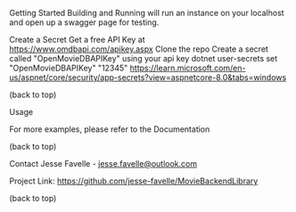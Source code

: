 Getting Started
Building and Running will run an instance on your localhost and open up a swagger page for testing. 

Create a Secret
Get a free API Key at https://www.omdbapi.com/apikey.aspx
Clone the repo
Create a secret called "OpenMovieDBAPIKey" using your api key
dotnet user-secrets set "OpenMovieDBAPIKey" "12345"
https://learn.microsoft.com/en-us/aspnet/core/security/app-secrets?view=aspnetcore-8.0&tabs=windows

(back to top)

Usage

For more examples, please refer to the Documentation

(back to top)

Contact
Jesse Favelle - jesse.favelle@outlook.com

Project Link: https://github.com/jesse-favelle/MovieBackendLibrary

(back to top)


